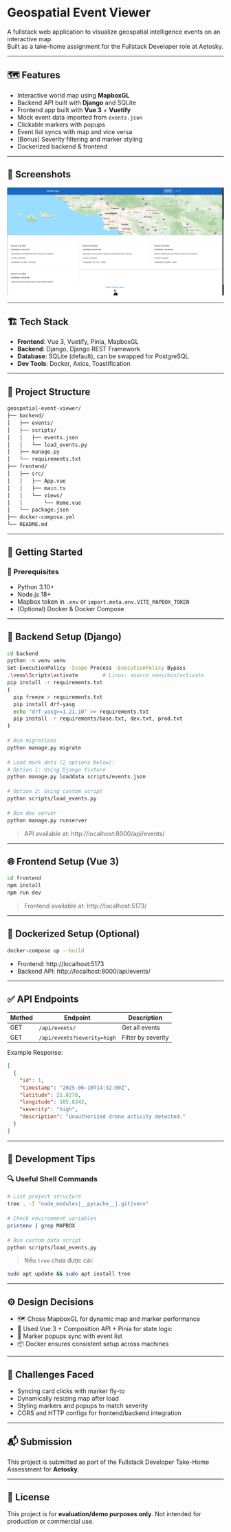 # Geospatial Event Viewer

A fullstack web application to visualize geospatial intelligence events on an interactive map.  
Built as a take-home assignment for the Fullstack Developer role at Aetosky.

---

## 🗺️ Features

- Interactive world map using **MapboxGL**
- Backend API built with **Django** and SQLite
- Frontend app built with **Vue 3** + **Vuetify**
- Mock event data imported from `events.json`
- Clickable markers with popups
- Event list syncs with map and vice versa
- [Bonus] Severity filtering and marker styling
- Dockerized backend & frontend

---

## 📸 Screenshots

![thumbnail 7](https://github.com/maearon/geospatial-event-viewer/blob/main/backend/Screenshot%20From%202025-06-13%2020-20-02.png)

---

## 🏗️ Tech Stack

- **Frontend**: Vue 3, Vuetify, Pinia, MapboxGL
- **Backend**: Django, Django REST Framework
- **Database**: SQLite (default), can be swapped for PostgreSQL
- **Dev Tools**: Docker, Axios, Toastification

---

## 📁 Project Structure

```bash
geospatial-event-viewer/
├── backend/
│   ├── events/
│   ├── scripts/
│   │   ├── events.json
│   │   └── load_events.py
│   ├── manage.py
│   └── requirements.txt
├── frontend/
│   ├── src/
│   │   ├── App.vue
│   │   ├── main.ts
│   │   └── views/
│   │       └── Home.vue
│   └── package.json
├── docker-compose.yml
└── README.md
```

---

## 🚀 Getting Started

### 🔧 Prerequisites

- Python 3.10+
- Node.js 18+
- Mapbox token in `.env` or `import.meta.env.VITE_MAPBOX_TOKEN`
- (Optional) Docker & Docker Compose

---

## 🐍 Backend Setup (Django)

```bash
cd backend
python -m venv venv
Set-ExecutionPolicy -Scope Process -ExecutionPolicy Bypass
.\venv\Scripts\activate        # Linux: source venv/bin/activate
pip install -r requirements.txt
(
  pip freeze > requirements.txt
  pip install drf-yasg
  echo "drf-yasg>=1.21.10" >> requirements.txt
  pip install -r requirements/base.txt, dev.txt, prod.txt
)

# Run migrations
python manage.py migrate

# Load mock data (2 options below):
# Option 1: Using Django fixture
python manage.py loaddata scripts/events.json

# Option 2: Using custom script
python scripts/load_events.py

# Run dev server
python manage.py runserver
```

> API available at: http://localhost:8000/api/events/

---

## 🌐 Frontend Setup (Vue 3)

```bash
cd frontend
npm install
npm run dev
```

> Frontend available at: http://localhost:5173/

---

## 🐳 Dockerized Setup (Optional)

```bash
docker-compose up --build
```

- Frontend: http://localhost:5173  
- Backend API: http://localhost:8000/api/events/

---

## ✅ API Endpoints

| Method | Endpoint | Description |
|--------|----------|-------------|
| GET | `/api/events/` | Get all events |
| GET | `/api/events?severity=high` | Filter by severity |

Example Response:

```json
[
  {
    "id": 1,
    "timestamp": "2025-06-10T14:32:00Z",
    "latitude": 21.0278,
    "longitude": 105.8342,
    "severity": "high",
    "description": "Unauthorized drone activity detected."
  }
]
```

---

## 🧪 Development Tips

### 🔍 Useful Shell Commands

```bash
# List project structure
tree . -I "node_modules|__pycache__|.git|venv"

# Check environment variables
printenv | grep MAPBOX

# Run custom data script
python scripts/load_events.py
```

> Nếu `tree` chưa được cài:
```bash
sudo apt update && sudo apt install tree
```

---

## ⚙️ Design Decisions

- 🗺️ Chose MapboxGL for dynamic map and marker performance
- 🧠 Used Vue 3 + Composition API + Pinia for state logic
- 🔄 Marker popups sync with event list
- 📦 Docker ensures consistent setup across machines

---

## 🧠 Challenges Faced

- Syncing card clicks with marker fly-to
- Dynamically resizing map after load
- Styling markers and popups to match severity
- CORS and HTTP configs for frontend/backend integration

---

## 📬 Submission

This project is submitted as part of the Fullstack Developer Take-Home Assessment for **Aetosky**.

---

## 📄 License

This project is for **evaluation/demo purposes only**. Not intended for production or commercial use.
